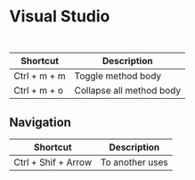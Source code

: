 # Visual Studio

```

```
## 
| Shortcut     | Description              |
|--------------|--------------------------|
| Ctrl + m + m | Toggle method body       |
| Ctrl + m + o | Collapse all method body |

## Navigation
| Shortcut            | Description     |
|---------------------|-----------------|
| Ctrl + Shif + Arrow | To another uses |